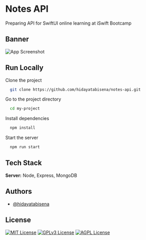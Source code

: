 
# Notes API

Preparing API for SwiftUI online learning at iSwift Bootcamp


## Banner

![App Screenshot](https://res.cloudinary.com/moyadev/image/upload/v1669350115/Moyadev/Code_25-11-2022_at_11.21_2x_wv3upn.png)


## Run Locally

Clone the project

```bash
  git clone https://github.com/hidayatabisena/notes-api.git
```

Go to the project directory

```bash
  cd my-project
```

Install dependencies

```bash
  npm install
```

Start the server

```bash
  npm run start
```


## Tech Stack

**Server:** Node, Express, MongoDB


## Authors

- [@hidayatabisena](https://github.com/hidayatabisena)


## License


[![MIT License](https://img.shields.io/badge/License-MIT-green.svg)](https://choosealicense.com/licenses/mit/)
[![GPLv3 License](https://img.shields.io/badge/License-GPL%20v3-yellow.svg)](https://opensource.org/licenses/)
[![AGPL License](https://img.shields.io/badge/license-AGPL-blue.svg)](http://www.gnu.org/licenses/agpl-3.0)

